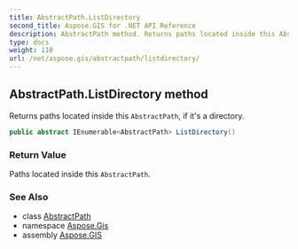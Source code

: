 ```yaml
---
title: AbstractPath.ListDirectory
second_title: Aspose.GIS for .NET API Reference
description: AbstractPath method. Returns paths located inside this AbstractPath if its a directory
type: docs
weight: 110
url: /net/aspose.gis/abstractpath/listdirectory/
---
```

## AbstractPath.ListDirectory method

Returns paths located inside this `AbstractPath`, if it's a directory.

```csharp
public abstract IEnumerable<AbstractPath> ListDirectory()
```

### Return Value

Paths located inside this `AbstractPath`.

### See Also

* class [AbstractPath](../)
* namespace [Aspose.Gis](../../abstractpath/)
* assembly [Aspose.GIS](../../../)


